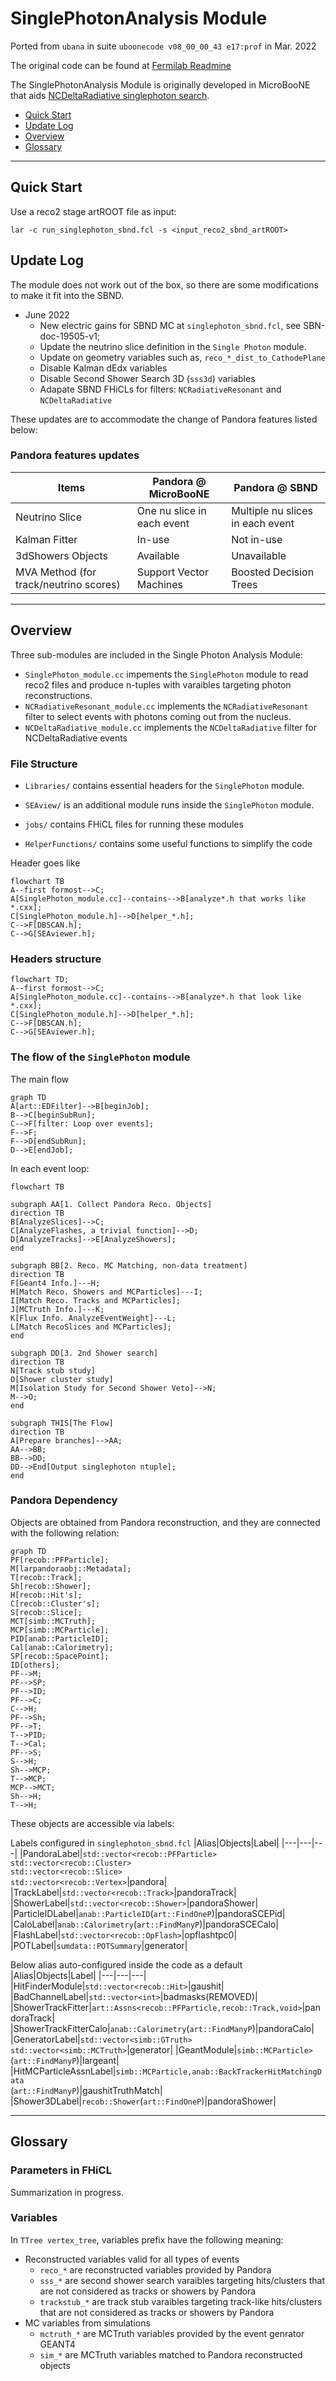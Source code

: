# SinglePhotonAnalysis Module 
Ported from `ubana` in suite `uboonecode v08_00_00_43 e17:prof` in Mar. 2022

The original code can be found at [Fermilab Readmine](https://cdcvs.fnal.gov/redmine/projects/ubana/repository?utf8=%E2%9C%93&rev=feature%2Fmarkross_Nov2021_merge)

The SinglePhotonAnalysis Module is originally developed in MicroBooNE that aids [NCDeltaRadiative singlephoton search](https://arxiv.org/abs/2110.00409).

* [Quick Start](#quick-start)
* [Update Log](#update-log)
* [Overview](#overview)
* [Glossary](#glossary)

---
## Quick Start
Use a reco2 stage artROOT file as input:
```
lar -c run_singlephoton_sbnd.fcl -s <input_reco2_sbnd_artROOT>
```

## Update Log
The module does not work out of the box, so there are some modifications to make it fit into the SBND.

- June 2022
	- New electric gains for SBND MC at `singlephoton_sbnd.fcl`, see SBN-doc-19505-v1;
	- Update the neutrino slice definition in the `Single Photon` module.
	- Update on geometry variables such as, `reco_*_dist_to_CathodePlane`
	- Disable Kalman dEdx variables
	- Disable Second Shower Search 3D (`sss3d`) variables
	- Adapate SBND FHiCLs for filters: `NCRadiativeResonant` and `NCDeltaRadiative`

These updates are to accommodate the change of Pandora features listed below:

### Pandora features updates
|Items|Pandora @ MicroBooNE|Pandora @ SBND|
|---|---|---|
|Neutrino Slice|One nu slice in each event | Multiple nu slices in each event|
|Kalman Fitter| In-use | Not in-use|
|3dShowers Objects| Available | Unavailable|
|MVA Method (for track/neutrino scores)|Support Vector Machines|Boosted Decision Trees|


---
## Overview

Three sub-modules are included in the Single Photon Analysis Module:
- `SinglePhoton_module.cc` impements the `SinglePhoton` module to read reco2 files and produce n-tuples with varaibles targeting photon reconstructions.
- `NCRadiativeResonant_module.cc`  implements the `NCRadiativeResonant` filter to select events with photons coming out from the nucleus.
- `NCDeltaRadiative_module.cc` implements the `NCDeltaRadiative` filter for NCDeltaRadiative events

### File Structure
- `Libraries/` contains essential headers for the `SinglePhoton` module.

- `SEAview/` is an additional module runs inside the `SinglePhoton` module.

- `jobs/` contains FHiCL files for running these modules

- `HelperFunctions/` contains some useful functions to simplify the code

Header goes like
```mermaid
flowchart TB
A--first formost-->C;
A[SinglePhoton_module.cc]--contains-->B[analyze*.h that works like *.cxx];
C[SinglePhoton_module.h]-->D[helper_*.h];
C-->F[DBSCAN.h];
C-->G[SEAviewer.h];
```

### Headers structure

```mermaid
flowchart TD;
A--first formost-->C;
A[SinglePhoton_module.cc]--contains-->B[analyze*.h that look like *.cxx];
C[SinglePhoton_module.h]-->D[helper_*.h];
C-->F[DBSCAN.h];
C-->G[SEAviewer.h];
```

### The flow of the `SinglePhoton` module

The main flow
```mermaid
graph TD
A[art::EDFilter]-->B[beginJob];
B-->C[beginSubRun];
C-->F[filter: Loop over events];
F-->F;
F-->D[endSubRun];
D-->E[endJob];
```

In each event loop:

```mermaid
flowchart TB

subgraph AA[1. Collect Pandora Reco. Objects]
direction TB
B[AnalyzeSlices]-->C;
C[AnalyzeFlashes, a trivial function]-->D;
D[AnalyzeTracks]-->E[AnalyzeShowers];
end  

subgraph BB[2. Reco. MC Matching, non-data treatment]
direction TB
F[Geant4 Info.]---H;
H[Match Reco. Showers and MCParticles]---I;
I[Match Reco. Tracks and MCParticles];
J[MCTruth Info.]---K;
K[Flux Info. AnalyzeEventWeight]---L;
L[Match RecoSlices and MCParticles];
end

subgraph DD[3. 2nd Shower search]
direction TB
N[Track stub study]
O[Shower cluster study]
M[Isolation Study for Second Shower Veto]-->N;
M-->O;
end

subgraph THIS[The Flow]
direction TB
A[Prepare branches]-->AA;
AA-->BB;
BB-->DD;
DD-->End[Output singlephoton ntuple];
end
```

### Pandora Dependency
Objects are obtained from Pandora reconstruction, and they are connected with the following relation:

```mermaid
graph TD
PF[recob::PFParticle];
M[larpandoraobj::Metadata];
T[recob::Track];
Sh[recob::Shower];
H[recob::Hit's]; 
C[recob::Cluster's];   
S[recob::Slice];
MCT[simb::MCTruth];
MCP[simb::MCParticle];
PID[anab::ParticleID];
Cal[anab::Calorimetry];
SP[recob::SpacePoint];
ID[others];
PF-->M;
PF-->SP;
PF-->ID;
PF-->C;
C-->H;
PF-->Sh;
PF-->T;
T-->PID;
T-->Cal;
PF-->S;
S-->H;
Sh-->MCP;
T-->MCP;
MCP-->MCT;
Sh-->H;
T-->H;
```

These objects are accessible via labels:

Labels configured in `singlephoton_sbnd.fcl`
|Alias|Objects|Label|
|---|---|---|
|PandoraLabel|`std::vector<recob::PFParticle>`<br>`std::vector<recob::Cluster>`<br>`std::vector<recob::Slice>`<br>`std::vector<recob::Vertex>`|pandora|
|TrackLabel|`std::vector<recob::Track>`|pandoraTrack|
|ShowerLabel|`std::vector<recob::Shower>`|pandoraShower|
|ParticleIDLabel|`anab::ParticleID`(`art::FindOneP`)|pandoraSCEPid|
|CaloLabel|`anab::Calorimetry`(`art::FindManyP`)|pandoraSCECalo|
|FlashLabel|`std::vector<recob::OpFlash>`|opflashtpc0|
|POTLabel|`sumdata::POTSummary`|generator|

Below alias auto-configured inside the code as a default
|Alias|Objects|Label|
|---|---|---|
|HitFinderModule|`std::vector<recob::Hit>`|gaushit|
|BadChannelLabel|`std::vector<int>`|badmasks(REMOVED)|
|ShowerTrackFitter|`art::Assns<recob::PFParticle,recob::Track,void>`|pandoraTrack|
|ShowerTrackFitterCalo|`anab::Calorimetry`(`art::FindManyP`)|pandoraCalo|
|GeneratorLabel|`std::vector<simb::GTruth>`<br>`std::vector<simb::MCTruth>`|generator|
|GeantModule|`simb::MCParticle>`(`art::FindManyP`)|largeant|
|HitMCParticleAssnLabel|`simb::MCParticle,anab::BackTrackerHitMatchingData`<br>(`art::FindManyP`)|gaushitTruthMatch|
|Shower3DLabel|`recob::Shower`(`art::FindOneP`)|pandoraShower|


---
## Glossary

### Parameters in FHiCL
Summarization in progress.

### Variables

In `TTree vertex_tree`, variables prefix have the following meaning:
- Reconstructed variables valid for all types of events
	- `reco_*` are reconstructed variables provided by Pandora
	- `sss_*` are second shower search varaibles targeting hits/clusters that are not considered as tracks or showers by Pandora
	- `trackstub_*` are track stub varaibles targeting track-like hits/clusters that are not considered as tracks or showers by Pandora
- MC variables from simulations
	- `mctruth_*` are MCTruth variables provided by the event genrator GEANT4
	- `sim_*` are MCTruth variables matched to Pandora reconstructed objects
